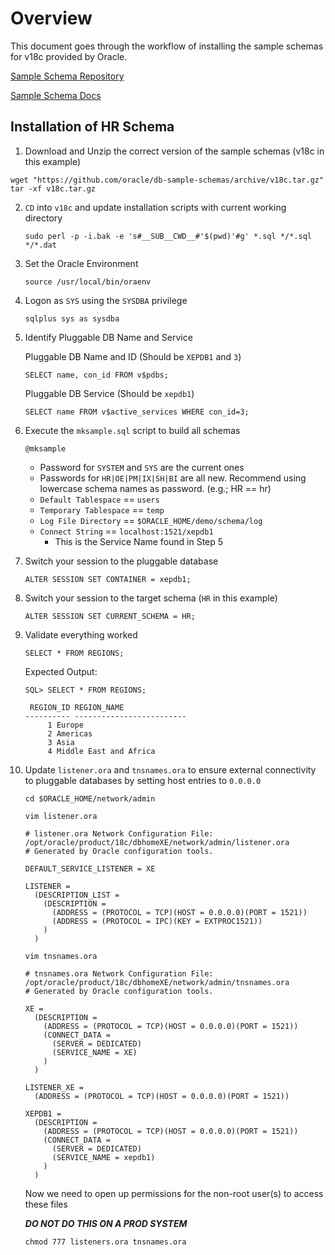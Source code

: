 # Overview

This document goes through the workflow of installing the sample schemas for v18c provided by Oracle.

[Sample Schema Repository](https://github.com/oracle/db-sample-schemas)

[Sample Schema Docs](https://docs.oracle.com/en/database/oracle/oracle-database/19/comsc/index.html)

## Installation of HR Schema

1. Download and Unzip the correct version of the sample schemas (v18c in this example)

  ```shell
  wget "https://github.com/oracle/db-sample-schemas/archive/v18c.tar.gz" 
  tar -xf v18c.tar.gz
  ```

2. `CD` into `v18c` and update installation scripts with current working directory

    `sudo perl -p -i.bak -e 's#__SUB__CWD__#'$(pwd)'#g' *.sql */*.sql */*.dat`

3. Set the Oracle Environment

    `source /usr/local/bin/oraenv`

4. Logon as `SYS` using the `SYSDBA` privilege

    `sqlplus sys as sysdba`

5. Identify Pluggable DB Name and Service

    Pluggable DB Name and ID (Should be `XEPDB1` and `3`)
   
    `SELECT name, con_id FROM v$pdbs;`

    Pluggable DB Service (Should be `xepdb1`)

    `SELECT name FROM v$active_services WHERE con_id=3;`

6. Execute the `mksample.sql` script to build all schemas

    `@mksample`
    
    * Password for `SYSTEM` and `SYS` are the current ones
    * Passwords for `HR|OE|PM|IX|SH|BI` are all new. Recommend using lowercase schema names as password. (e.g.; HR == hr)
    * `Default Tablespace` == `users`
    * `Temporary Tablespace` == `temp`
    * `Log File Directory` == `$ORACLE_HOME/demo/schema/log`
    * `Connect String` == `localhost:1521/xepdb1`
      * This is the Service Name found in Step 5

7. Switch your session to the pluggable database

    `ALTER SESSION SET CONTAINER = xepdb1;`

8. Switch your session to the target schema (`HR` in this example)

    `ALTER SESSION SET CURRENT_SCHEMA = HR;`

9. Validate everything worked

    `SELECT * FROM REGIONS;`

    Expected Output: 

    ```
    SQL> SELECT * FROM REGIONS;
    
     REGION_ID REGION_NAME
    ---------- -------------------------
    	 1 Europe
    	 2 Americas
    	 3 Asia
    	 4 Middle East and Africa
    ```

10. Update `listener.ora` and `tnsnames.ora` to ensure external connectivity to pluggable databases by setting host entries to `0.0.0.0`

    `cd $ORACLE_HOME/network/admin`

    `vim listener.ora`

    ```
    # listener.ora Network Configuration File: /opt/oracle/product/18c/dbhomeXE/network/admin/listener.ora
    # Generated by Oracle configuration tools.
    
    DEFAULT_SERVICE_LISTENER = XE
    
    LISTENER =
      (DESCRIPTION_LIST =
        (DESCRIPTION =
          (ADDRESS = (PROTOCOL = TCP)(HOST = 0.0.0.0)(PORT = 1521))
          (ADDRESS = (PROTOCOL = IPC)(KEY = EXTPROC1521))
        )
      )
    ```

    `vim tnsnames.ora`

    ```
    # tnsnames.ora Network Configuration File: /opt/oracle/product/18c/dbhomeXE/network/admin/tnsnames.ora
    # Generated by Oracle configuration tools.
    
    XE =
      (DESCRIPTION =
        (ADDRESS = (PROTOCOL = TCP)(HOST = 0.0.0.0)(PORT = 1521))
        (CONNECT_DATA =
          (SERVER = DEDICATED)
          (SERVICE_NAME = XE)
        )
      )
    
    LISTENER_XE =
      (ADDRESS = (PROTOCOL = TCP)(HOST = 0.0.0.0)(PORT = 1521))
    
    XEPDB1 =
      (DESCRIPTION =
        (ADDRESS = (PROTOCOL = TCP)(HOST = 0.0.0.0)(PORT = 1521))
        (CONNECT_DATA =
          (SERVER = DEDICATED)
          (SERVICE_NAME = xepdb1)
        )
      )
    ```

    Now we need to open up permissions for the non-root user(s) to access these files
    
    ***DO NOT DO THIS ON A PROD SYSTEM***
    
    `chmod 777 listeners.ora tnsnames.ora`